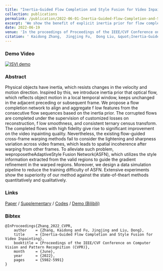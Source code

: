 ```yaml
---
title: "Inertia-Guided Flow Completion and Style Fusion for Video Inpainting"
collection: publications
permalink: /publication/2022-06-01-Inertia-Guided-Flow-Completion-and-Style-Fusion-for-Video-Inpainting
excerpt: 'We show the benefit of explicit inertia prior for flow completion, which leads to more accurate flow-guided content propagation for video inpainting. We also first discuss the style incoherence caused by flow warping across different frames and propose the style fusion mechanism to refine the style in the warped regions under the guidance of the styles from valid regions.'
date: 2022-06-19
venue: 'In the proceedings of Proceedings of the IEEE/CVF Conference on Computer Vision and Pattern Recognition (CVPR)'
citation: ' Kaidong Zhang,  Jingjing Fu,  Dong Liu, &quot;Inertia-Guided Flow Completion and Style Fusion for Video Inpainting.&quot; In the proceedings of Proceedings of the IEEE/CVF Conference on Computer Vision and Pattern Recognition (CVPR), 2022.'
---
```


### Demo Video
[![ISVI demo](https://res.cloudinary.com/marcomontalbano/image/upload/v1659703995/video_to_markdown/images/youtube--dHuFDPDWkYc-c05b58ac6eb4c4700831b2b3070cd403.jpg)](https://www.youtube.com/watch?v=dHuFDPDWkYc&t=4s "ISVI demo")

### Abstract
Physical objects have inertia, which resists changes in the velocity and motion direction. Inspired by this, we introduce inertia prior that optical flow, which reflects object motion in a local temporal window, keeps unchanged in the adjacent preceding or subsequent frame. We propose a flow completion network to align and aggregate f low features from the consecutive flow sequences based on the inertia prior. The corrupted flows are completed under the supervision of customized losses on reconstruction, f low smoothness, and consistent ternary census transform. The completed flows with high fidelity give rise to significant improvement on the video inpainting quality. Nevertheless, the existing flow-guided cross-frame warping methods fail to consider the lightening and sharpness variation across video frames, which leads to spatial incoherence after warping from other frames. To alleviate such problem, weproposetheAdaptiveStyle Fusion Network(ASFN), which utilizes the style information extracted from the valid regions to guide the gradient refinement in the warped regions. Moreover, we design a data simulation pipeline to reduce the training difficulty of ASFN. Extensive experiments show the superiority of our method against the state-of-theart methods quantitatively and qualitatively.


### Links
[Paper](https://openaccess.thecvf.com/content/CVPR2022/papers/Zhang_Inertia-Guided_Flow_Completion_and_Style_Fusion_for_Video_Inpainting_CVPR_2022_paper.pdf) /
[Supplementary](https://openaccess.thecvf.com/content/CVPR2022/supplemental/Zhang_Inertia-Guided_Flow_Completion_CVPR_2022_supplemental.pdf) /
[Codes](https://github.com/hitachinsk/ISVI) /
[Demo (Bilibili)](https://www.bilibili.com/video/BV1AR4y1F7RB?spm_id_from=333.999.0.0)

### Bibtex
```
@InProceedings{Zhang_2022_CVPR,
    author    = {Zhang, Kaidong and Fu, Jingjing and Liu, Dong},
    title     = {Inertia-Guided Flow Completion and Style Fusion for Video Inpainting},
    booktitle = {Proceedings of the IEEE/CVF Conference on Computer Vision and Pattern Recognition (CVPR)},
    month     = {June},
    year      = {2022},
    pages     = {5982-5991}
}
```
